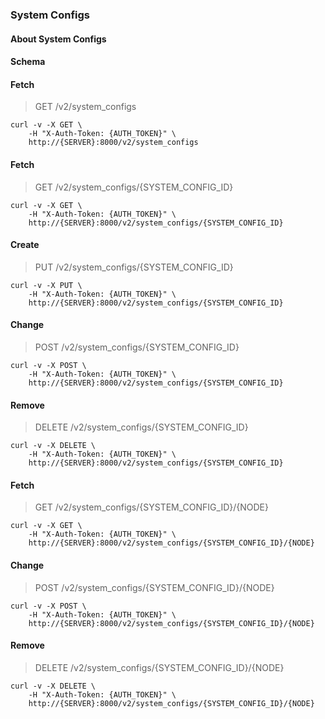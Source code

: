 ### System Configs

#### About System Configs

#### Schema



#### Fetch

> GET /v2/system_configs

```shell
curl -v -X GET \
    -H "X-Auth-Token: {AUTH_TOKEN}" \
    http://{SERVER}:8000/v2/system_configs
```

#### Fetch

> GET /v2/system_configs/{SYSTEM_CONFIG_ID}

```shell
curl -v -X GET \
    -H "X-Auth-Token: {AUTH_TOKEN}" \
    http://{SERVER}:8000/v2/system_configs/{SYSTEM_CONFIG_ID}
```

#### Create

> PUT /v2/system_configs/{SYSTEM_CONFIG_ID}

```shell
curl -v -X PUT \
    -H "X-Auth-Token: {AUTH_TOKEN}" \
    http://{SERVER}:8000/v2/system_configs/{SYSTEM_CONFIG_ID}
```

#### Change

> POST /v2/system_configs/{SYSTEM_CONFIG_ID}

```shell
curl -v -X POST \
    -H "X-Auth-Token: {AUTH_TOKEN}" \
    http://{SERVER}:8000/v2/system_configs/{SYSTEM_CONFIG_ID}
```

#### Remove

> DELETE /v2/system_configs/{SYSTEM_CONFIG_ID}

```shell
curl -v -X DELETE \
    -H "X-Auth-Token: {AUTH_TOKEN}" \
    http://{SERVER}:8000/v2/system_configs/{SYSTEM_CONFIG_ID}
```

#### Fetch

> GET /v2/system_configs/{SYSTEM_CONFIG_ID}/{NODE}

```shell
curl -v -X GET \
    -H "X-Auth-Token: {AUTH_TOKEN}" \
    http://{SERVER}:8000/v2/system_configs/{SYSTEM_CONFIG_ID}/{NODE}
```

#### Change

> POST /v2/system_configs/{SYSTEM_CONFIG_ID}/{NODE}

```shell
curl -v -X POST \
    -H "X-Auth-Token: {AUTH_TOKEN}" \
    http://{SERVER}:8000/v2/system_configs/{SYSTEM_CONFIG_ID}/{NODE}
```

#### Remove

> DELETE /v2/system_configs/{SYSTEM_CONFIG_ID}/{NODE}

```shell
curl -v -X DELETE \
    -H "X-Auth-Token: {AUTH_TOKEN}" \
    http://{SERVER}:8000/v2/system_configs/{SYSTEM_CONFIG_ID}/{NODE}
```

